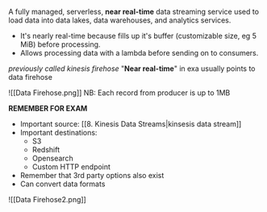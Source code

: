 A fully managed, serverless, **near real-time** data streaming service used to load data into data lakes, data warehouses, and analytics services.
- It's nearly real-time because fills up it's buffer (customizable size, eg 5 MiB) before processing.
- Allows processing data with a lambda before sending on to consumers.

*previously called kinesis firehose*
"**Near real-time**" in exa usually points to data firehose

![[Data Firehose.png]]
NB: Each record from producer is up to 1MB

**REMEMBER FOR EXAM**
- Important source: [[8. Kinesis Data Streams|kinsesis data stream]]
- Important destinations:
	- S3
	- Redshift
	- Opensearch
	- Custom HTTP endpoint
- Remember that 3rd party options also exist
- Can convert data formats




![[Data Firehose2.png]]